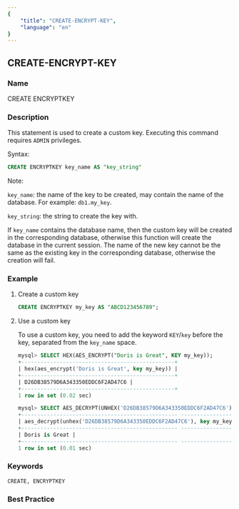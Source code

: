```yaml
---
{
    "title": "CREATE-ENCRYPT-KEY",
    "language": "en"
}
---
```


## CREATE-ENCRYPT-KEY

### Name

CREATE ENCRYPTKEY

### Description

This statement is used to create a custom key. Executing this command requires  `ADMIN` privileges.

Syntax:

```sql
CREATE ENCRYPTKEY key_name AS "key_string"
````

Note:

`key_name`: the name of the key to be created, may contain the name of the database. For example: `db1.my_key`.

`key_string`: the string to create the key with.

If `key_name` contains the database name, then the custom key will be created in the corresponding database, otherwise this function will create the database in the current session. The name of the new key cannot be the same as the existing key in the corresponding database, otherwise the creation will fail.

### Example

1. Create a custom key

   ```sql
   CREATE ENCRYPTKEY my_key AS "ABCD123456789";
   ````

2. Use a custom key

   To use a custom key, you need to add the keyword `KEY`/`key` before the key, separated from the `key_name` space.

   ```sql
   mysql> SELECT HEX(AES_ENCRYPT("Doris is Great", KEY my_key));
   +------------------------------------------------+
   | hex(aes_encrypt('Doris is Great', key my_key)) |
   +------------------------------------------------+
   | D26DB38579D6A343350EDDC6F2AD47C6 |
   +------------------------------------------------+
   1 row in set (0.02 sec)
   
   mysql> SELECT AES_DECRYPT(UNHEX('D26DB38579D6A343350EDDC6F2AD47C6'), KEY my_key);
   +------------------------------------------------- -------------------+
   | aes_decrypt(unhex('D26DB38579D6A343350EDDC6F2AD47C6'), key my_key) |
   +------------------------------------------------- -------------------+
   | Doris is Great |
   +------------------------------------------------- -------------------+
   1 row in set (0.01 sec)
   ````

### Keywords

    CREATE, ENCRYPTKEY

### Best Practice
